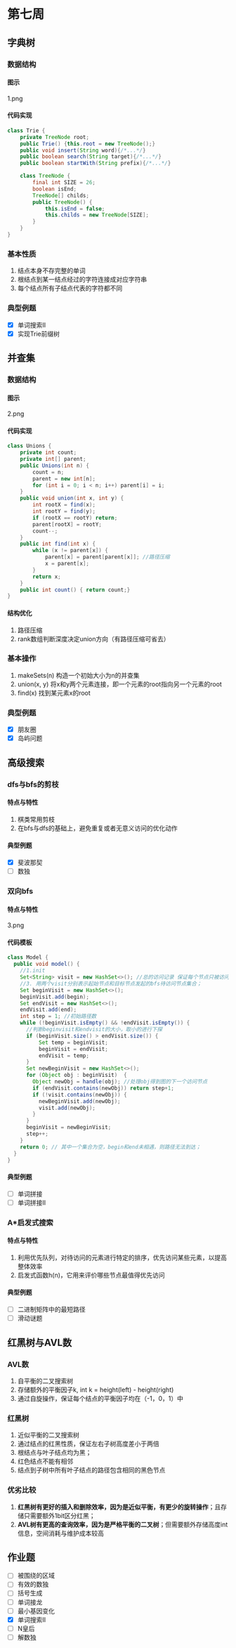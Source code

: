 
# 第七周
## 字典树

### 数据结构
#### 图示
1.png
#### 代码实现
```java
class Trie {
    private TreeNode root;
    public Trie() {this.root = new TreeNode();}
    public void insert(String word){/*...*/}
    public boolean search(String target){/*...*/}
    public boolean startWith(String prefix){/*...*/}

    class TreeNode {
        final int SIZE = 26;
        boolean isEnd;
        TreeNode[] childs; 
        public TreeNode() {
            this.isEnd = false;
            this.childs = new TreeNode[SIZE];
        }
    }
}
```
### 基本性质
1. 结点本身不存完整的单词
2. 根结点到某一结点经过的字符连接成对应字符串
3. 每个结点所有子结点代表的字符都不同
### 典型例题
- [x] 单词搜索II
- [x] 实现Trie前缀树

## 并查集
### 数据结构
#### 图示
2.png
#### 代码实现
```java
class Unions {
    private int count;
    private int[] parent;
    public Unions(int n) {
        count = n;
        parent = new int[n];
        for (int i = 0; i < n; i++) parent[i] = i;
    }
    public void union(int x, int y) {
        int rootX = find(x);
        int rootY = find(y);
        if (rootX == rootY) return;
        parent[rootX] = rootY;
        count--;
    }
    public int find(int x) {
        while (x != parent[x]) {
            parent[x] = parent[parent[x]]; //路径压缩
            x = parent[x];
        }
        return x;
    }
    public int count() { return count;}
}
```
#### 结构优化
1. 路径压缩
2. rank数组判断深度决定union方向（有路径压缩可省去）
### 基本操作
1. makeSets(n) 构造一个初始大小为n的并查集
2. union(x, y) 将x和y两个元素连接，即一个元素的root指向另一个元素的root
3. find(x) 找到某元素x的root
### 典型例题
- [x] 朋友圈
- [x] 岛屿问题

## 高级搜索
### dfs与bfs的剪枝
#### 特点与特性
1. 棋类常用剪枝
2. 在bfs与dfs的基础上，避免重复或者无意义访问的优化动作

#### 典型例题
- [x] 斐波那契
- [ ] 数独

### 双向bfs
#### 特点与特性
3.png
#### 代码模板
```java
class Model {
  public void model() {
    //1.init
    Set<String> visit = new HashSet<>(); //总的访问记录 保证每个节点只被访问一次
    //3. 用两个visit分别表示起始节点和目标节点发起的bfs待访问节点集合；
    Set beginVisit = new HashSet<>();
    beginVisit.add(begin);
    Set endVisit = new HashSet<>();
    endVisit.add(end);
    int step = 1; //初始路径数
    while (!beginVisit.isEmpty() && !endVisit.isEmpty()) {
      //判断beginvisit和endvisit的大小，取小的进行下探
      if (beginVisit.size() > endVisit.size()) {
          Set temp = beginVisit;
          beginVisit = endVisit;
          endVisit = temp;
      }
      Set newBeginVisit = new HashSet<>();
      for (Object obj : beginVisit)  {
        Object newObj = handle(obj); //处理obj得到图的下一个访问节点
        if (endVisit.contains(newObj)) return step+1;
        if (!visit.contains(newObj)) {
          newBeginVisit.add(newObj);
          visit.add(newObj);
        }
      }
      beginVisit = newBeginVisit;
      step++;
    }
    return 0; // 其中一个集合为空，begin和end未相遇，则路径无法到达；
  }
}
```
#### 典型例题
- [ ] 单词拼接
- [ ] 单词拼接II

### A*启发式搜索
#### 特点与特性
1. 利用优先队列，对待访问的元素进行特定的排序，优先访问某些元素，以提高整体效率
2. 启发式函数h(n)，它用来评价哪些节点最值得优先访问
#### 典型例题
- [ ] 二进制矩阵中的最短路径
- [ ] 滑动谜题

## 红黑树与AVL数
### AVL数
1. 自平衡的二叉搜索树
2. 存储额外的平衡因子k, int k = height(left) - height(right)
3. 通过自旋操作，保证每个结点的平衡因子均在（-1，0，1）中

### 红黑树
1. 近似平衡的二叉搜索树
2. 通过结点的红黑性质，保证左右子树高度差小于两倍
3. 根结点与叶子结点均为黑；
4. 红色结点不能有相邻
5. 结点到子树中所有叶子结点的路径包含相同的黑色节点

### 优劣比较
1. **红黑树有更好的插入和删除效率，因为是近似平衡，有更少的旋转操作**；且存储只需要额外1bit区分红黑；
2. **AVL树有更高的查询效率，因为是严格平衡的二叉树**；但需要额外存储高度int信息，空间消耗与维护成本较高

## 作业题
- [ ] 被围绕的区域
- [ ] 有效的数独
- [ ] 括号生成
- [ ] 单词接龙
- [ ] 最小基因变化
- [x] 单词搜索II
- [ ] N皇后
- [ ] 解数独
